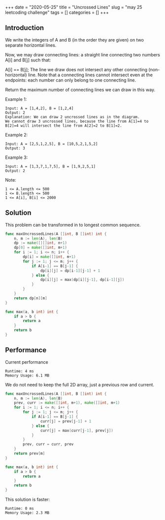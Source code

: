 +++
date = "2020-05-25"
title = "Uncrossed Lines"
slug = "may 25 leetcoding challenge"
tags = []
categories = []
+++

## Introduction

We write the integers of A and B (in the order they are given) on two separate horizontal lines.

Now, we may draw connecting lines: a straight line connecting two numbers A[i] and B[j] such that:

A[i] == B[j];
The line we draw does not intersect any other connecting (non-horizontal) line.
Note that a connecting lines cannot intersect even at the endpoints: each number can only belong to one connecting line.

Return the maximum number of connecting lines we can draw in this way.


Example 1:

```
Input: A = [1,4,2], B = [1,2,4]
Output: 2
Explanation: We can draw 2 uncrossed lines as in the diagram.
We cannot draw 3 uncrossed lines, because the line from A[1]=4 to B[2]=4 will intersect the line from A[2]=2 to B[1]=2.
```

Example 2:
```
Input: A = [2,5,1,2,5], B = [10,5,2,1,5,2]
Output: 3
```

Example 3:
```
Input: A = [1,3,7,1,7,5], B = [1,9,2,5,1]
Output: 2
```

Note:
```
1 <= A.length <= 500
1 <= B.length <= 500
1 <= A[i], B[i] <= 2000
```

## Solution

This problem can be transformed in to longest common sequence.

``` go
func maxUncrossedLines(A []int, B []int) int {
	n, m := len(A), len(B)
	dp := make([][]int, n+1)
	dp[0] = make([]int, m+1)
	for i := 1; i <= n; i++ {
		dp[i] = make([]int, m+1)
		for j := 1; j <= m; j++ {
			if A[i-1] == B[j-1] {
				dp[i][j] = dp[i-1][j-1] + 1
			} else {
				dp[i][j] = max(dp[i][j-1], dp[i-1][j])
			}
		}
	}
	return dp[n][m]
}

func max(a, b int) int {
    if a > b {
        return a
    }
    return b
}
```

## Performance

Current performance
```
Runtime: 4 ms
Memory Usage: 6.1 MB
```

We do not need to keep the full 2D array, just a previous row and current.

``` go
func maxUncrossedLines(A []int, B []int) int {
	n, m := len(A), len(B)
	prev, curr := make([]int, m+1), make([]int, m+1)
	for i := 1; i <= n; i++ {
		for j := 1; j <= m; j++ {
			if A[i-1] == B[j-1] {
				curr[j] = prev[j-1] + 1
			} else {
				curr[j] = max(curr[j-1], prev[j])
			}
		}
        prev, curr = curr, prev
	}
	return prev[m]
}

func max(a, b int) int {
    if a > b {
        return a
    }
    return b
}
```

This solution is faster:
```
Runtime: 0 ms
Memory Usage: 2.3 MB
```
